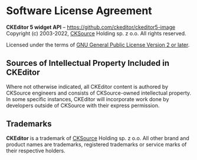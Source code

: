 Software License Agreement
==========================

**CKEditor 5 widget API** – https://github.com/ckeditor/ckeditor5-image <br>
Copyright (c) 2003-2022, [CKSource](http://cksource.com) Holding sp. z o.o. All rights reserved.

Licensed under the terms of [GNU General Public License Version 2 or later](http://www.gnu.org/licenses/gpl.html).

Sources of Intellectual Property Included in CKEditor
-----------------------------------------------------

Where not otherwise indicated, all CKEditor content is authored by CKSource engineers and consists of CKSource-owned intellectual property. In some specific instances, CKEditor will incorporate work done by developers outside of CKSource with their express permission.

Trademarks
----------

**CKEditor** is a trademark of [CKSource](http://cksource.com) Holding sp. z o.o. All other brand and product names are trademarks, registered trademarks or service marks of their respective holders.
